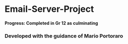 # Email-Server-Project

#### Progress: Completed in Gr 12 as culminating

### Developed with the guidance of Mario Portoraro

